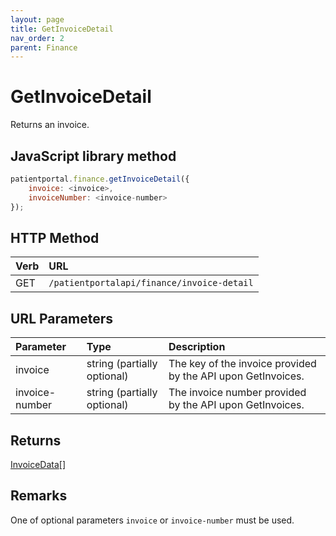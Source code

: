 ```yaml
---
layout: page
title: GetInvoiceDetail
nav_order: 2
parent: Finance
---
```


# GetInvoiceDetail

Returns an invoice.

## JavaScript library method

```javascript
patientportal.finance.getInvoiceDetail({
    invoice: <invoice>,
    invoiceNumber: <invoice-number>
});
```

## HTTP Method

| Verb | URL                                               |
|:-----|:--------------------------------------------------|
| GET | `/patientportalapi/finance/invoice-detail` |

## URL Parameters

| Parameter | Type   | Description                                                 |
|:----------|:-------|:------------------------------------------------------------|
| invoice | string (partially optional) | The key of the invoice provided by the API upon GetInvoices. |
| invoice-number | string (partially optional) | The invoice number provided by the API upon GetInvoices. |

## Returns

[InvoiceData](../objects-and-data-types/invoicedata)[]

## Remarks

One of optional parameters `invoice` or `invoice-number` must be used.
